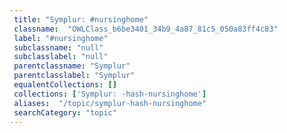 ```yaml
--- 
 title: "Symplur: #nursinghome" 
 classname:  "OWLClass_b6be3401_34b9_4a87_81c5_050a83ff4c83" 
 label: "#nursinghome" 
 subclassname: "null" 
 subclasslabel: "null" 
 parentclassname: "Symplur" 
 parentclasslabel: "Symplur" 
 equalentCollections: [] 
 collections: ['Symplur: -hash-nursinghome']
 aliases:  "/topic/symplur-hash-nursinghome"  
 searchCategory: "topic" 
---
```

